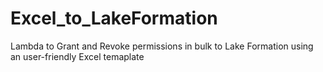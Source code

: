 # Excel_to_LakeFormation
 Lambda to Grant and Revoke permissions in bulk to Lake Formation using an user-friendly Excel temaplate
